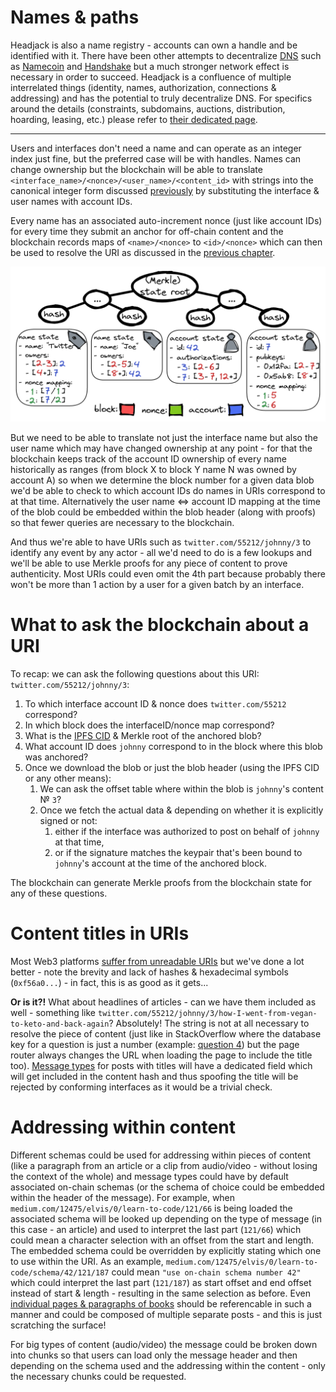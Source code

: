 # Names & paths

Headjack is also a name registry - accounts can own a handle and be identified with it. There have been other attempts to decentralize [DNS](https://en.wikipedia.org/wiki/Domain_Name_System) such as [Namecoin](https://en.wikipedia.org/wiki/Namecoin) and [Handshake](https://handshake.org/) but a much stronger network effect is necessary in order to succeed. Headjack is a confluence of multiple interrelated things (identity, names, authorization, connections & addressing) and has the potential to truly decentralize DNS. For specifics around the details (constraints, subdomains, auctions, distribution, hoarding, leasing, etc.) please refer to [their dedicated page](../implementation/handles.md).

---

Users and interfaces don't need a name and can operate as an integer index just fine, but the preferred case will be with handles. Names can change ownership but the blockchain will be able to translate `<interface_name>/<nonce>/<user_name>/<content_id>` with strings into the canonical integer form discussed [previously](uris.md) by substituting the interface & user names with account IDs.

Every name has an associated auto-increment nonce (just like account IDs) for every time they submit an anchor for off-chain content and the blockchain records maps of `<name>/<nonce>` to `<id>/<nonce>` which can then be used to resolve the URI as discussed in the [previous chapter](uris.md).

<img src="../images/account_name_state.png">

But we need to be able to translate not just the interface name but also the user name which may have changed ownership at any point - for that the blockchain keeps track of the account ID ownership of every name historically as ranges (from block X to block Y name N was owned by account A) so when we determine the block number for a given data blob we'd be able to check to which account IDs do names in URIs correspond to at that time. Alternatively the user name <=> account ID mapping at the time of the blob could be embedded within the blob header (along with proofs) so that fewer queries are necessary to the blockchain.

And thus we're able to have URIs such as `twitter.com/55212/johnny/3` to identify any event by any actor - all we'd need to do is a few lookups and we'll be able to use Merkle proofs for any piece of content to prove authenticity. Most URIs could even omit the 4th part because probably there won't be more than 1 action by a user for a given batch by an interface.

# What to ask the blockchain about a URI

To recap: we can ask the following questions about this URI: `twitter.com/55212/johnny/3`:

1. To which interface account ID & nonce does `twitter.com/55212` correspond?
2. In which block does the interfaceID/nonce map correspond?
3. What is the [IPFS CID](https://docs.ipfs.io/concepts/content-addressing/) & Merkle root of the anchored blob?
4. What account ID does `johnny` correspond to in the block where this blob was anchored?
5. Once we download the blob or just the blob header (using the IPFS CID or any other means):
    1. We can ask the offset table where within the blob is `johnny`'s content № `3`?
    2. Once we fetch the actual data & depending on whether it is explicitly signed or not:
        1. either if the interface was authorized to post on behalf of `johnny` at that time,
        2. or if the signature matches the keypair that's been bound to `johnny`'s account at the time of the anchored block.

The blockchain can generate Merkle proofs from the blockchain state for any of these questions.

<!-- TODO: Show difference between integer URI and one with names
    Also give example how the current names of the resolved integer ids could be different atm -->

# Content titles in URIs

Most Web3 platforms [suffer from unreadable URIs](https://twitter.com/hasufl/status/1537388439259291649) but we've done a lot better - note the brevity and lack of hashes & hexadecimal symbols (`0xf56a0...`) - in fact, this is as good as it gets...

**Or is it?!** What about headlines of articles - can we have them included as well - something like `twitter.com/55212/johnny/3/how-I-went-from-vegan-to-keto-and-back-again`? Absolutely! The string is not at all necessary to resolve the piece of content (just like in StackOverflow where the database key for a question is just a number (example: [question 4](https://stackoverflow.com/questions/4)) but the page router always changes the URL when loading the page to include the title too). [Message types](../implementation/ecosystem/messages.md) for posts with titles will have a dedicated field which will get included in the content hash and thus spoofing the title will be rejected by conforming interfaces as it would be a trivial check.

# Addressing within content

Different schemas could be used for addressing within pieces of content (like a paragraph from an article or a clip from audio/video - without losing the context of the whole) and message types could have by default associated on-chain schemas (or the schema of choice could be embedded within the header of the message). For example, when `medium.com/12475/elvis/0/learn-to-code/121/66` is being loaded the associated schema will be looked up depending on the type of message (in this case - an article) and used to interpret the last part (`121/66`) which could mean a character selection with an offset from the start and length. The embedded schema could be overridden by explicitly stating which one to use within the URI. As an example, `medium.com/12475/elvis/0/learn-to-code/schema/42/121/187` could mean `"use on-chain schema number 42"` which could interpret the last part (`121/187`) as start offset and end offset instead of start & length - resulting in the same selection as before. Even [individual pages & paragraphs of books](https://twitter.com/dwr/status/1544001073844731904) should be referencable in such a manner and could be composed of multiple separate posts - and this is just scratching the surface!

For big types of content (audio/video) the message could be broken down into chunks so that users can load only the message header and then depending on the schema used and the addressing within the content - only the necessary chunks could be requested.

